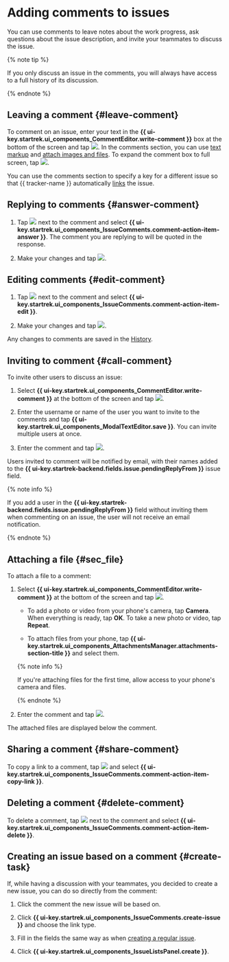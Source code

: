 # Adding comments to issues

You can use comments to leave notes about the work progress, ask questions about the issue description, and invite your teammates to discuss the issue.

{% note tip %}

If you only discuss an issue in the comments, you will always have access to a full history of its discussion.

{% endnote %}

## Leaving a comment {#leave-comment}

To comment on an issue, enter your text in the **{{ ui-key.startrek.ui_components_CommentEditor.write-comment }}** box at the bottom of the screen and tap ![](../../_assets/tracker/send.png). In the comments section, you can use [text markup](../user/markup.md) and [attach images and files](#sec_file). To expand the comment box to full screen, tap ![](../../_assets/tracker/open-text.png).

You can use the comments section to specify a key for a different issue so that {{ tracker-name }} automatically [links](ticket-links.md#add-link) the issue.

## Replying to comments {#answer-comment}

1. Tap ![](../../_assets/horizontal-ellipsis.svg) next to the comment and select **{{ ui-key.startrek.ui_components_IssueComments.comment-action-item-answer }}**. The comment you are replying to will be quoted in the response.

1. Make your changes and tap ![](../../_assets/tracker/send.png).

## Editing comments {#edit-comment}

1. Tap ![](../../_assets/horizontal-ellipsis.svg) next to the comment and select **{{ ui-key.startrek.ui_components_IssueComments.comment-action-item-edit }}**.

1. Make your changes and tap ![](../../_assets/tracker/send.png).

Any changes to comments are saved in the [History](../user/history.md).

## Inviting to comment {#call-comment}

To invite other users to discuss an issue:

1. Select **{{ ui-key.startrek.ui_components_CommentEditor.write-comment }}** at the bottom of the screen and tap ![](../../_assets/tracker/at.png).

1. Enter the username or name of the user you want to invite to the comments and tap **{{ ui-key.startrek.ui_components_ModalTextEditor.save }}**. You can invite multiple users at once.

1. Enter the comment and tap ![](../../_assets/tracker/send.png).

Users invited to comment will be notified by email, with their names added to the **{{ ui-key.startrek-backend.fields.issue.pendingReplyFrom }}** issue field.

{% note info %}

If you add a user in the **{{ ui-key.startrek-backend.fields.issue.pendingReplyFrom }}** field without inviting them when commenting on an issue, the user will not receive an email notification.

{% endnote %}

## Attaching a file {#sec_file}

To attach a file to a comment:

1. Select **{{ ui-key.startrek.ui_components_CommentEditor.write-comment }}** at the bottom of the screen and tap ![](../../_assets/tracker/pin.png).

   * To add a photo or video from your phone's camera, tap **Camera**. When everything is ready, tap **OK**. To take a new photo or video, tap **Repeat**.

   * To attach files from your phone, tap **{{ ui-key.startrek.ui_components_AttachmentsManager.attachments-section-title }}** and select them.

   {% note info %}

   If you're attaching files for the first time, allow access to your phone's camera and files.

   {% endnote %}

1. Enter the comment and tap ![](../../_assets/tracker/send.png).

The attached files are displayed below the comment.

## Sharing a comment {#share-comment}

To copy a link to a comment, tap ![](../../_assets/horizontal-ellipsis.svg) and select **{{ ui-key.startrek.ui_components_IssueComments.comment-action-item-copy-link }}**.

## Deleting a comment {#delete-comment}

To delete a comment, tap ![](../../_assets/horizontal-ellipsis.svg) next to the comment and select **{{ ui-key.startrek.ui_components_IssueComments.comment-action-item-delete }}**.


## Creating an issue based on a comment {#create-task}

If, while having a discussion with your teammates, you decided to create a new issue, you can do so directly from the comment:

1. Click the comment the new issue will be based on.

1. Click **{{ ui-key.startrek.ui_components_IssueComments.create-issue }}** and choose the link type.

1. Fill in the fields the same way as when [creating a regular issue](create-ticket.md#create-task).

1. Click **{{ ui-key.startrek.ui_components_IssueListsPanel.create }}**.
